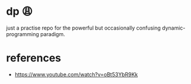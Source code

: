 # dp 😩

just a practise repo for the powerful but occasionally confusing dynamic-programming paradigm.

# references

- https://www.youtube.com/watch?v=oBt53YbR9Kk

